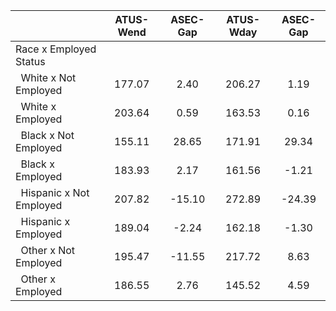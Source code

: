
|                      |    ATUS-Wend |     ASEC-Gap |    ATUS-Wday |     ASEC-Gap |
| -------------------- | :----------: | :----------: | :----------: | :----------: |
| Race x Employed Status |              |              |              |              |
| &nbsp;&nbsp;White x Not Employed |       177.07 |         2.40 |       206.27 |         1.19 |
| &nbsp;&nbsp;White x Employed |       203.64 |         0.59 |       163.53 |         0.16 |
| &nbsp;&nbsp;Black x Not Employed |       155.11 |        28.65 |       171.91 |        29.34 |
| &nbsp;&nbsp;Black x Employed |       183.93 |         2.17 |       161.56 |        -1.21 |
| &nbsp;&nbsp;Hispanic x Not Employed |       207.82 |       -15.10 |       272.89 |       -24.39 |
| &nbsp;&nbsp;Hispanic x Employed |       189.04 |        -2.24 |       162.18 |        -1.30 |
| &nbsp;&nbsp;Other x Not Employed |       195.47 |       -11.55 |       217.72 |         8.63 |
| &nbsp;&nbsp;Other x Employed |       186.55 |         2.76 |       145.52 |         4.59 |

